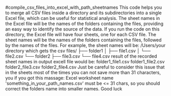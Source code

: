 #compile_csv_files_into_excel_with_path_sheetnames
This code helps you to merge all CSV files inside a directory and its subdirectories into a single Excel file, which can be useful for statistical analysis. The sheet names in the Excel file will be the names of the folders containing the files, providing an easy way to identify the source of the data.
If you run the code on this directory, the Excel file will have four sheets, one for each CSV file. The sheet names will be the names of the folders containing the files, followed by the names of the files. For example, the sheet names will be:
/Users/your directory which gets the csv files/
├── folder1
│   ├── file1.csv
│   └── file2.csv
└── folder2
    ├── file3.csv
    └── file4.csv
result of the recorded sheet names in output excell file would be: 
folder1_file1.csv
folder1_file2.csv
folder2_file3.csv
folder2_file4.csv
Just be careful to consider this issue that in the sheets most of the times you can not save more than 31 characters, you if you got this massage: Excel worksheet name 'something_in_your_path_names.csv' must be <= 31 chars, so you should correct the folders name into smaller names. Good luck
